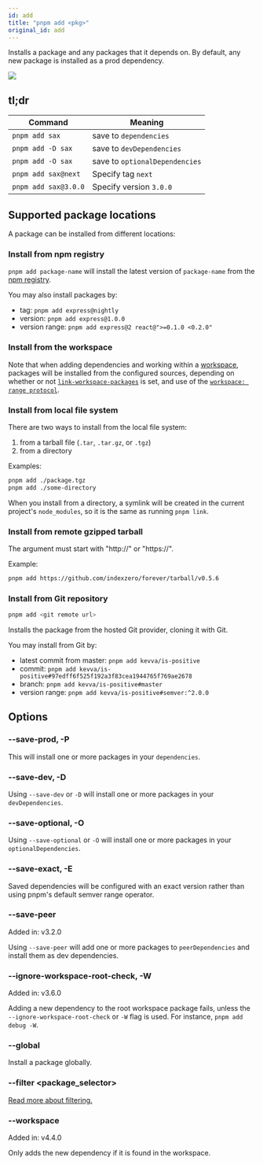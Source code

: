```yaml
---
id: add
title: "pnpm add <pkg>"
original_id: add
---
```


Installs a package and any packages that it depends on.
By default, any new package is installed as a prod dependency.

![](/img/demos/pnpm-install-package.svg)

## tl;dr

| Command              | Meaning                        |
| -------------------- | ------------------------------ |
| `pnpm add sax`       | save to `dependencies`         |
| `pnpm add -D sax`    | save to `devDependencies`      |
| `pnpm add -O sax`    | save to `optionalDependencies` |
| `pnpm add sax@next`  | Specify tag `next`             |
| `pnpm add sax@3.0.0` | Specify version `3.0.0`        |

## Supported package locations

A package can be installed from different locations:

### Install from npm registry

`pnpm add package-name` will install the latest version
of `package-name` from the [npm registry](https://www.npmjs.com/).

You may also install packages by:

- tag: `pnpm add express@nightly`
- version: `pnpm add express@1.0.0`
- version range: `pnpm add express@2 react@">=0.1.0 <0.2.0"`

### Install from the workspace

Note that when adding dependencies and working within a [workspace](../workspaces.md),
packages will be installed from the configured sources, depending on whether or not
[`link-workspace-packages`](../workspaces.md#link-workspace-packages) is set, and use of the [`workspace: range protocol`](../workspaces.md#workspace-ranges-workspace).

### Install from local file system

There are two ways to install from the local file system:

1. from a tarball file (`.tar`, `.tar.gz`, or `.tgz`)
2. from a directory

Examples:

```sh
pnpm add ./package.tgz
pnpm add ./some-directory
```

When you install from a directory, a symlink will be created in the
current project's `node_modules`, so it is the same as running
`pnpm link`.

### Install from remote gzipped tarball

The argument must start with "http://" or "https://".

Example:

```sh
pnpm add https://github.com/indexzero/forever/tarball/v0.5.6
```

### Install from Git repository

```sh
pnpm add <git remote url>
```

Installs the package from the hosted Git provider, cloning it with Git.

You may install from Git by:

- latest commit from master: `pnpm add kevva/is-positive`
- commit: `pnpm add kevva/is-positive#97edff6f525f192a3f83cea1944765f769ae2678`
- branch: `pnpm add kevva/is-positive#master`
- version range: `pnpm add kevva/is-positive#semver:^2.0.0`

## Options

### --save-prod, -P

This will install one or more packages in your `dependencies`.

### --save-dev, -D

Using `--save-dev` or `-D` will install one or more packages in your `devDependencies`.

### --save-optional, -O

Using `--save-optional` or `-O` will install one or more packages in your `optionalDependencies`.

### --save-exact, -E

Saved dependencies will be configured with an exact version rather than using pnpm's default semver range operator.

### --save-peer

Added in: v3.2.0

Using `--save-peer` will add one or more packages to `peerDependencies` and install them as dev dependencies.

### --ignore-workspace-root-check, -W

Added in: v3.6.0

Adding a new dependency to the root workspace package fails, unless the `--ignore-workspace-root-check` or `-W` flag is used.
For instance, `pnpm add debug -W`.

### --global

Install a package globally.

### --filter \<package_selector>

[Read more about filtering.](../filtering.md)

### --workspace

Added in: v4.4.0

Only adds the new dependency if it is found in the workspace.
